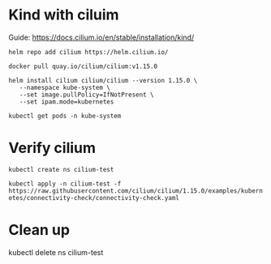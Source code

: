 # Kind with ciluim

Guide: https://docs.cilium.io/en/stable/installation/kind/

`helm repo add cilium https://helm.cilium.io/`

`docker pull quay.io/cilium/cilium:v1.15.0`

```
helm install cilium cilium/cilium --version 1.15.0 \
   --namespace kube-system \
   --set image.pullPolicy=IfNotPresent \
   --set ipam.mode=kubernetes
```

`kubectl get pods -n kube-system`

# Verify cilium

`kubectl create ns cilium-test`

`kubectl apply -n cilium-test -f https://raw.githubusercontent.com/cilium/cilium/1.15.0/examples/kubernetes/connectivity-check/connectivity-check.yaml`

# Clean up
kubectl delete ns cilium-test